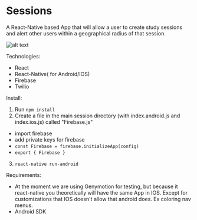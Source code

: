 # Sessions

A React-Native based App that will allow a user to create study sessions and alert other users within a geographical radius of that session. 


![alt text](https://github.com/myztajay/Sessions/blob/master/Mock_up.jpg?raw=true "Logo Title Text 1")


Technologies:
- React
- React-Native( for Android/IOS)
- Firebase
- Twilio 


Install:
1. Run ```npm install```
2. Create a file in the main session directory (with index.android.js and index.ios.js) called "Firebase.js"
- import firebase
- add private keys for firebase
- ```const Firebase = firebase.initializeApp(config)```
- ```export { Firebase }```
3. ```react-native run-android```

Requirements:
- At the moment we are using Genymotion for testing, but because it react-native you theoretically will have the same App in IOS. Except for customizations that IOS doesn't allow that android does. Ex coloring nav menus.
- Android SDK
